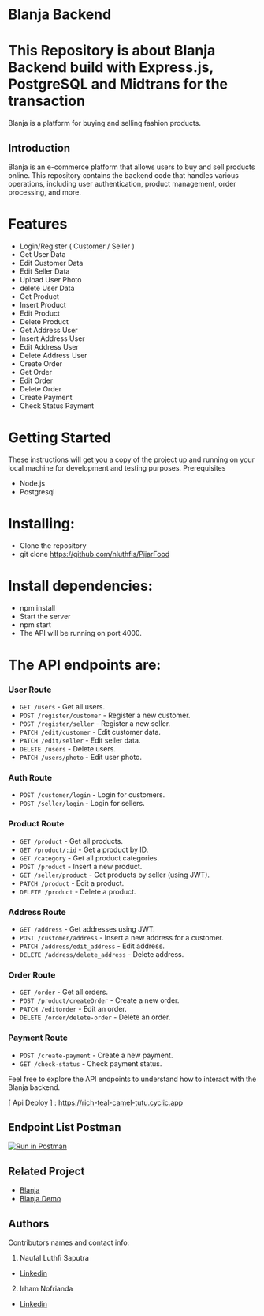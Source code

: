 # Blanja Backend

# This Repository is about Blanja Backend build with Express.js, PostgreSQL and Midtrans for the transaction

Blanja is a platform for buying and selling fashion products.

## Introduction

Blanja is an e-commerce platform that allows users to buy and sell products online. This repository contains the backend code that handles various operations, including user authentication, product management, order processing, and more.

# Features

- Login/Register ( Customer / Seller )
- Get User Data
- Edit Customer Data
- Edit Seller Data
- Upload User Photo
- delete User Data
- Get Product
- Insert Product
- Edit Product
- Delete Product
- Get Address User
- Insert Address User
- Edit Address User
- Delete Address User
- Create Order
- Get Order
- Edit Order
- Delete Order
- Create Payment
- Check Status Payment

# Getting Started

These instructions will get you a copy of the project up and running on your local machine for development and testing purposes.
Prerequisites

- Node.js
- Postgresql

# Installing:

- Clone the repository
- git clone https://github.com/nluthfis/PijarFood

# Install dependencies:

- npm install
- Start the server
- npm start
- The API will be running on port 4000.

# The API endpoints are:

### User Route

- `GET /users` - Get all users.
- `POST /register/customer` - Register a new customer.
- `POST /register/seller` - Register a new seller.
- `PATCH /edit/customer` - Edit customer data.
- `PATCH /edit/seller` - Edit seller data.
- `DELETE /users` - Delete users.
- `PATCH /users/photo` - Edit user photo.

### Auth Route

- `POST /customer/login` - Login for customers.
- `POST /seller/login` - Login for sellers.

### Product Route

- `GET /product` - Get all products.
- `GET /product/:id` - Get a product by ID.
- `GET /category` - Get all product categories.
- `POST /product` - Insert a new product.
- `GET /seller/product` - Get products by seller (using JWT).
- `PATCH /product` - Edit a product.
- `DELETE /product` - Delete a product.

### Address Route

- `GET /address` - Get addresses using JWT.
- `POST /customer/address` - Insert a new address for a customer.
- `PATCH /address/edit_address` - Edit address.
- `DELETE /address/delete_address` - Delete address.

### Order Route

- `GET /order` - Get all orders.
- `POST /product/createOrder` - Create a new order.
- `PATCH /editorder` - Edit an order.
- `DELETE /order/delete-order` - Delete an order.

### Payment Route

- `POST /create-payment` - Create a new payment.
- `GET /check-status` - Check payment status.

Feel free to explore the API endpoints to understand how to interact with the Blanja backend.

[ Api Deploy ] : https://rich-teal-camel-tutu.cyclic.app

## Endpoint List Postman

[![Run in Postman](https://run.pstmn.io/button.svg)](https://elements.getpostman.com/redirect?entityId=26602283-18309b59-06d3-4af9-a33e-a95d7c6a0f1a&entityType=collection)

## Related Project

- [Blanja ](https://github.com/nluthfis/blanja-fe)
- [Blanja Demo](https://blanja-fe-theta.vercel.app)

## Authors

Contributors names and contact info:

1. Naufal Luthfi Saputra

- [Linkedin](https://www.linkedin.com/in/naufal-luthfi-saputra/)

2. Irham Nofrianda

- [Linkedin](https://www.linkedin.com/in/irhamnfrnda/)
